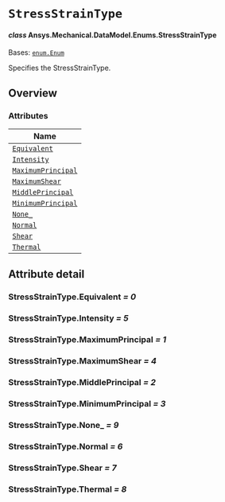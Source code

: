# `StressStrainType`

<a id="ansys.mechanical.stubs.v242.Ansys.Mechanical.DataModel.Enums.StressStrainType"></a>

#### *class* Ansys.Mechanical.DataModel.Enums.StressStrainType

Bases: [`enum.Enum`](https://docs.python.org/3/library/enum.html#enum.Enum)

Specifies the StressStrainType.

<!-- !! processed by numpydoc !! -->

<a id="overview"></a>

## Overview

### Attributes

| Name |
| ---------------------------------------------------------------------------------------------------------------------------------- |
| [`Equivalent`](#StressStrainType.Equivalent) |
| [`Intensity`](#StressStrainType.Intensity) |
| [`MaximumPrincipal`](#StressStrainType.MaximumPrincipal) |
| [`MaximumShear`](#StressStrainType.MaximumShear) |
| [`MiddlePrincipal`](#StressStrainType.MiddlePrincipal) |
| [`MinimumPrincipal`](#StressStrainType.MinimumPrincipal) |
| [`None_`](#StressStrainType.None_) |
| [`Normal`](#StressStrainType.Normal) |
| [`Shear`](#StressStrainType.Shear) |
| [`Thermal`](#StressStrainType.Thermal) |

<a id="attribute-detail"></a>

## Attribute detail

<a id="StressStrainType.Equivalent"></a>

### StressStrainType.Equivalent *= 0*

<a id="StressStrainType.Intensity"></a>

### StressStrainType.Intensity *= 5*

<a id="StressStrainType.MaximumPrincipal"></a>

### StressStrainType.MaximumPrincipal *= 1*

<a id="StressStrainType.MaximumShear"></a>

### StressStrainType.MaximumShear *= 4*

<a id="StressStrainType.MiddlePrincipal"></a>

### StressStrainType.MiddlePrincipal *= 2*

<a id="StressStrainType.MinimumPrincipal"></a>

### StressStrainType.MinimumPrincipal *= 3*

<a id="StressStrainType.None_"></a>

### StressStrainType.None_ *= 9*

<a id="StressStrainType.Normal"></a>

### StressStrainType.Normal *= 6*

<a id="StressStrainType.Shear"></a>

### StressStrainType.Shear *= 7*

<a id="StressStrainType.Thermal"></a>

### StressStrainType.Thermal *= 8*


